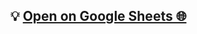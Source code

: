 ## 💡 [Open on Google Sheets 🌐](https://docs.google.com/spreadsheets/d/1FTfMHby6sH13XPNkttompSXblw1bokOfQQm8BspT5co/edit?usp=sharing)
